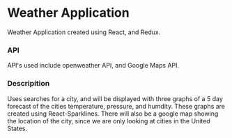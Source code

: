 # Weather Application
Weather Application created using React, and Redux.

### API 
API's used include openweather API, and Google Maps API.

### Descripition
Uses searches for a city, and will be displayed with three graphs 
of a 5 day forecast of the cities temperature, pressure, and 
humdity. These graphs are created using React-Sparklines. There will
also be a google map showing the location of the city, since we are 
only looking at cities in the United States. 